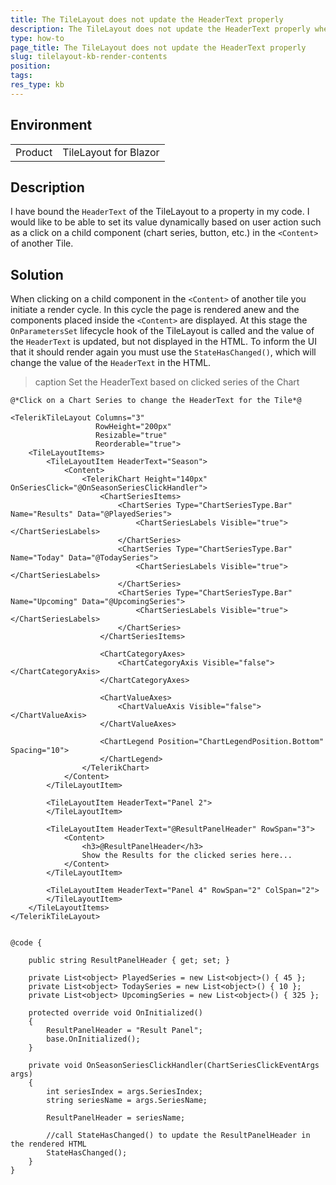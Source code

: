 ```yaml
---
title: The TileLayout does not update the HeaderText properly
description: The TileLayout does not update the HeaderText properly when bound to a property. Why does this happen and how to fix it?
type: how-to
page_title: The TileLayout does not update the HeaderText properly
slug: tilelayout-kb-render-contents
position:
tags:
res_type: kb
---
```


## Environment
<table>
	<tbody>
		<tr>
			<td>Product</td>
			<td>TileLayout for Blazor</td>
		</tr>
	</tbody>
</table>


## Description

I have bound the `HeaderText` of the TileLayout to a property in my code. I would like to be able to set its value dynamically based on user action such as a click on a child component (chart series, button, etc.) in the `<Content>` of another Tile. 


## Solution

When clicking on a child component in the `<Content>` of another tile you initiate a render cycle. In this cycle the page is rendered anew and the components placed inside the `<Content>` are displayed. At this stage the `OnParametersSet` lifecycle hook of the TileLayout is called and the value of the `HeaderText` is updated, but not displayed in the HTML. To inform the UI that it should render again you must use the `StateHasChanged()`, which will change the value of the `HeaderText` in the HTML. 

>caption Set the HeaderText based on clicked series of the Chart

````RAZOR
@*Click on a Chart Series to change the HeaderText for the Tile*@

<TelerikTileLayout Columns="3"
                   RowHeight="200px"
                   Resizable="true"
                   Reorderable="true">
    <TileLayoutItems>
        <TileLayoutItem HeaderText="Season">
            <Content>
                <TelerikChart Height="140px" OnSeriesClick="@OnSeasonSeriesClickHandler">
                    <ChartSeriesItems>
                        <ChartSeries Type="ChartSeriesType.Bar" Name="Results" Data="@PlayedSeries">
                            <ChartSeriesLabels Visible="true"></ChartSeriesLabels>
                        </ChartSeries>
                        <ChartSeries Type="ChartSeriesType.Bar" Name="Today" Data="@TodaySeries">
                            <ChartSeriesLabels Visible="true"></ChartSeriesLabels>
                        </ChartSeries>
                        <ChartSeries Type="ChartSeriesType.Bar" Name="Upcoming" Data="@UpcomingSeries">
                            <ChartSeriesLabels Visible="true"></ChartSeriesLabels>
                        </ChartSeries>
                    </ChartSeriesItems>

                    <ChartCategoryAxes>
                        <ChartCategoryAxis Visible="false"></ChartCategoryAxis>
                    </ChartCategoryAxes>

                    <ChartValueAxes>
                        <ChartValueAxis Visible="false"></ChartValueAxis>
                    </ChartValueAxes>

                    <ChartLegend Position="ChartLegendPosition.Bottom" Spacing="10">
                    </ChartLegend>
                </TelerikChart>
            </Content>
        </TileLayoutItem>

        <TileLayoutItem HeaderText="Panel 2">
        </TileLayoutItem>

        <TileLayoutItem HeaderText="@ResultPanelHeader" RowSpan="3">
            <Content>
                <h3>@ResultPanelHeader</h3>
                Show the Results for the clicked series here...
            </Content>
        </TileLayoutItem>

        <TileLayoutItem HeaderText="Panel 4" RowSpan="2" ColSpan="2">
        </TileLayoutItem>
    </TileLayoutItems>
</TelerikTileLayout>


@code {

    public string ResultPanelHeader { get; set; }

    private List<object> PlayedSeries = new List<object>() { 45 };
    private List<object> TodaySeries = new List<object>() { 10 };
    private List<object> UpcomingSeries = new List<object>() { 325 };

    protected override void OnInitialized()
    {
        ResultPanelHeader = "Result Panel";
        base.OnInitialized();
    }

    private void OnSeasonSeriesClickHandler(ChartSeriesClickEventArgs args)
    {
        int seriesIndex = args.SeriesIndex;
        string seriesName = args.SeriesName;

        ResultPanelHeader = seriesName;
        
        //call StateHasChanged() to update the ResultPanelHeader in the rendered HTML
        StateHasChanged();
    }
}
````



